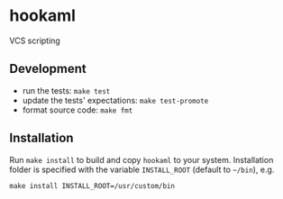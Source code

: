 # hookaml

VCS scripting

## Development

- run the tests: `make test`
- update the tests' expectations: `make test-promote`
- format source code: `make fmt`

## Installation

Run `make install` to build and copy `hookaml` to your system. Installation folder is specified with the variable `INSTALL_ROOT` (default to `~/bin`), e.g.

`make install INSTALL_ROOT=/usr/custom/bin`
